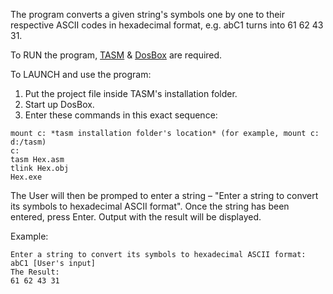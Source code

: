 The program converts a given string's symbols one by one to their respective ASCII codes in hexadecimal format, e.g. abC1 turns into 61 62 43 31.

To RUN the program, [TASM](https://klevas.mif.vu.lt/~linas1/KompArch/TASM.zip) & [DosBox](https://sourceforge.net/projects/dosbox/) are required.

To LAUNCH and use the program:
1) Put the project file inside TASM's installation folder.
2) Start up DosBox.
3) Enter these commands in this exact sequence:
```
mount c: *tasm installation folder's location* (for example, mount c: d:/tasm)
c:
tasm Hex.asm
tlink Hex.obj
Hex.exe
```
The User will then be promped to enter a string – "Enter a string to convert its symbols to hexadecimal ASCII format".
Once the string has been entered, press Enter. Output with the result will be displayed.

Example:
```
Enter a string to convert its symbols to hexadecimal ASCII format:
abC1 [User's input]
The Result:
61 62 43 31
```
